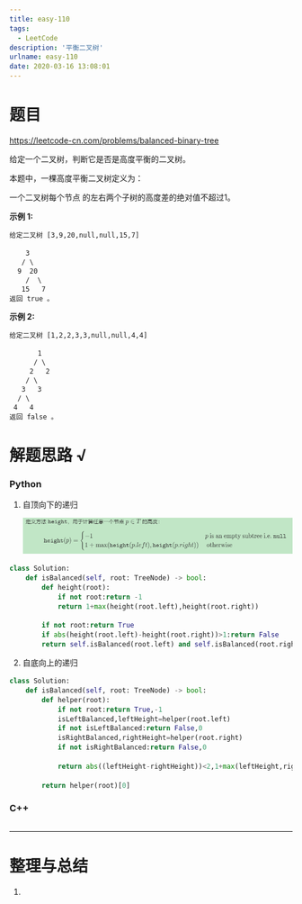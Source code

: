 ```yaml
---
title: easy-110
tags:
  - LeetCode
description: '平衡二叉树'
urlname: easy-110
date: 2020-03-16 13:08:01
---
```


# 题目

https://leetcode-cn.com/problems/balanced-binary-tree

给定一个二叉树，判断它是否是高度平衡的二叉树。

本题中，一棵高度平衡二叉树定义为：

一个二叉树每个节点 的左右两个子树的高度差的绝对值不超过1。

**示例 1:**

```
给定二叉树 [3,9,20,null,null,15,7]

    3
   / \
  9  20
    /  \
   15   7
返回 true 。
```

**示例 2:**

```
给定二叉树 [1,2,2,3,3,null,null,4,4]

       1
      / \
     2   2
    / \
   3   3
  / \
 4   4
返回 false 。
```



# 解题思路 √

### Python

1. 自顶向下的递归

   ![image-20200316131141568](easy-110/image-20200316131141568.png)

```python
class Solution:
    def isBalanced(self, root: TreeNode) -> bool:
        def height(root):
            if not root:return -1
            return 1+max(height(root.left),height(root.right))
        
        if not root:return True
        if abs(height(root.left)-height(root.right))>1:return False
        return self.isBalanced(root.left) and self.isBalanced(root.right)
```

2. 自底向上的递归


```python
class Solution:
    def isBalanced(self, root: TreeNode) -> bool:
        def helper(root):
            if not root:return True,-1
            isLeftBalanced,leftHeight=helper(root.left)
            if not isLeftBalanced:return False,0
            isRightBalanced,rightHeight=helper(root.right)
            if not isRightBalanced:return False,0

            return abs((leftHeight-rightHeight))<2,1+max(leftHeight,rightHeight)
        
        return helper(root)[0]
```



### C++

```cpp

```

---



# 整理与总结

1. 

